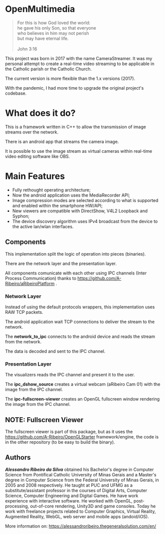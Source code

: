 # OpenMultimedia

> For this is how God loved the world:  
he gave his only Son, so that everyone  
who believes in him may not perish  
but may have eternal life.  
  \
John 3:16

This project was born in 2017 with the name CameraStreamer. It was my personal attempt to create a real-time video streaming to be applicable in the Catholic parish or the Catholic Church.

The current version is more flexible than the 1.x versions (2017).

With the pandemic, I had more time to upgrade the original project's codebase.

# What does it do?

This is a framework written in C++ to allow the transmission of image streams over the network.

There is an android app that streams the camera image.

It is possible to use the image stream as virtual cameras within real-time video editing software like OBS.

# Main Features

- Fully rethought operating architecture;
- Now the android application uses the MediaRecorder API;
- Image compression modes are selected according to what is supported and enabled within the smartphone HW/API;
- New viewers are compatible with DirectShow, V4L2 Loopback and Syphon;
- The device discovery algorithm uses IPv4 broadcast from the device to the active lan/wlan interfaces.

## Components

This implementation split the logic of operation into pieces (binaries).

There are the network layer and the presentation layer.

All components comunicate with each other using IPC channels (Inter Process Communication) thanks to https://github.com/A-Ribeiro/aRibeiroPlatform .

### Network Layer

Instead of using the default protocols wrappers, this implementation uses RAW TCP packets.

The android application wait TCP connections to deliver the stream to the network.

The __network_to_ipc__ connects to the android device and reads the stream from the network.

The data is decoded and sent to the IPC channel.

### Presentation Layer

The visualizers reads the IPC channel and present it to the user.

The __ipc_dshow_source__ creates a virtual webcam (aRibeiro Cam 01) with the image from the IPC channel.

The __ipc-fullscreen-viewer__ creates an OpenGL fullscreen window rendering the image from the IPC channel.

## NOTE: Fullscreen Viewer

The fullscreen viewer is part of this package, but as it uses the https://github.com/A-Ribeiro/OpenGLStarter framework/engine,
the code is in the other repository (to be easy to build the binary).

## Authors

***Alessandro Ribeiro da Silva*** obtained his Bachelor's degree in Computer Science from Pontifical Catholic 
University of Minas Gerais and a Master's degree in Computer Science from the Federal University of Minas Gerais, 
in 2005 and 2008 respectively. He taught at PUC and UFMG as a substitute/assistant professor in the courses 
of Digital Arts, Computer Science, Computer Engineering and Digital Games. He have work experience with interactive
software. He worked with OpenGL, post-processing, out-of-core rendering, Unity3D and game consoles. Today 
he work with freelance projects related to Computer Graphics, Virtual Reality, Augmented Reality, WebGL, web server 
and mobile apps (andoid/iOS).

More information on: https://alessandroribeiro.thegeneralsolution.com/en/
